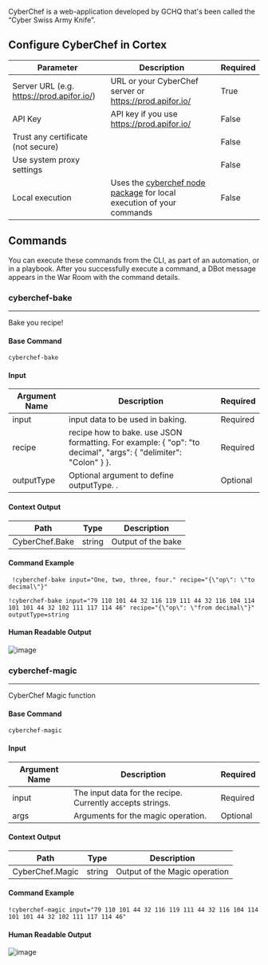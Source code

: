 CyberChef is a web-application developed by GCHQ that's been called the “Cyber Swiss Army Knife”. 

## Configure CyberChef in Cortex


| **Parameter** | **Description** | **Required** |
| --- | --- | --- |
| Server URL (e.g. <https://prod.apifor.io/>) | URL or your CyberChef server or <https://prod.apifor.io/> | True |
| API Key | API key if you use <https://prod.apifor.io/> | False |
| Trust any certificate (not secure) |  | False |
| Use system proxy settings |  | False |
| Local execution | Uses the [cyberchef node package](https://github.com/polarityio/cyberchef-node) for local execution of your commands | False |

## Commands

You can execute these commands from the CLI, as part of an automation, or in a playbook.
After you successfully execute a command, a DBot message appears in the War Room with the command details.

### cyberchef-bake

***
Bake you recipe!


#### Base Command

`cyberchef-bake`

#### Input

| **Argument Name** | **Description** | **Required** |
| --- | --- | --- |
| input | input data to be used in baking. | Required | 
| recipe | recipe how to bake. use JSON formatting. For example:  {         "op": "to decimal",         "args": {             "delimiter": "Colon"         }     }. | Required | 
| outputType | Optional argument to define outputType. . | Optional | 


#### Context Output

| **Path** | **Type** | **Description** |
| --- | --- | --- |
| CyberChef.Bake | string | Output of the bake | 


#### Command Example

``` !cyberchef-bake input="One, two, three, four." recipe="{\"op\": \"to decimal\"}"```

```!cyberchef-bake input="79 110 101 44 32 116 119 111 44 32 116 104 114 101 101 44 32 102 111 117 114 46" recipe="{\"op\": \"from decimal\"}" outputType=string```

#### Human Readable Output

![image](../../doc_files/138084891-3509076f-3491-4eab-b280-1707d2227d08.png)



### cyberchef-magic

***
CyberChef Magic function


#### Base Command

`cyberchef-magic`

#### Input

| **Argument Name** | **Description** | **Required** |
| --- | --- | --- |
| input | The input data for the recipe. Currently accepts strings. | Required | 
| args | Arguments for the magic operation. | Optional | 


#### Context Output

| **Path** | **Type** | **Description** |
| --- | --- | --- |
| CyberChef.Magic | string | Output of the Magic operation | 


#### Command Example

```!cyberchef-magic input="79 110 101 44 32 116 119 111 44 32 116 104 114 101 101 44 32 102 111 117 114 46"```

#### Human Readable Output

![image](../../doc_files/138084951-8e8225a5-50d5-42df-904f-9c9d0981767a.png)

